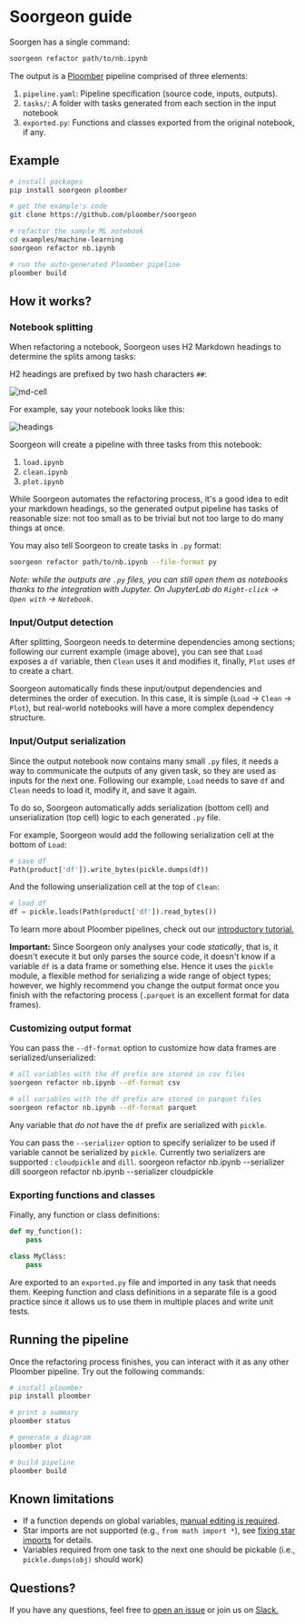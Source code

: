 # Soorgeon guide

Soorgen has a single command:

```sh
soorgeon refactor path/to/nb.ipynb
```

The output is a [Ploomber](https://github.com/ploomber/ploomber) pipeline comprised of three elements:

1. `pipeline.yaml`: Pipeline specification (source code, inputs, outputs).
2. `tasks/`: A folder with tasks generated from each section in the input notebook
3. `exported.py`: Functions and classes exported from the original notebook, if any.

## Example

```sh
# install packages
pip install soorgeon ploomber

# get the example's code
git clone https://github.com/ploomber/soorgeon

# refactor the sample ML notebook
cd examples/machine-learning
soorgeon refactor nb.ipynb

# run the auto-generated Ploomber pipeline
ploomber build
```

## How it works?

### Notebook splitting

When refactoring a notebook, Soorgeon uses H2 Markdown headings to determine the splits among tasks:

H2 headings are prefixed by two hash characters `##`:

![md-cell](../_static/md-cell.png)

For example, say your notebook looks like this:

![headings](../_static/headings.png)

Soorgeon will create a pipeline with three tasks from this notebook:

1. `load.ipynb`
2. `clean.ipynb`
3. `plot.ipynb`

While Soorgeon automates the refactoring process, it's a good idea to edit your markdown headings, so the generated output pipeline has tasks of reasonable size: not too small as to be trivial but not too large to do many things at once.


You may also tell Soorgeon to create tasks in `.py` format:

```sh
soorgeon refactor path/to/nb.ipynb --file-format py
```

*Note: while the outputs are `.py` files, you can still open them as notebooks thanks to the integration with Jupyter. On JupyterLab do `Right-click` -> `Open with` -> `Notebook`*.


### Input/Output detection

After splitting, Soorgeon needs to determine dependencies among sections; following our current example (image above), you can see that `Load` exposes a `df` variable, then `Clean` uses it and modifies it, finally, `Plot` uses `df` to create a chart.

Soorgeon automatically finds these input/output dependencies and determines the order of execution. In this case, it is simple (`Load` -> `Clean` -> `Plot`), but real-world notebooks will have a more complex dependency structure.

### Input/Output serialization

Since the output notebook now contains many small `.py` files, it needs a way to communicate the outputs of any given task, so they are used as inputs for the next one. Following our example, `Load` needs to save `df` and `Clean` needs to load it, modify it, and save it again.

To do so, Soorgeon automatically adds serialization (bottom cell) and unserialization (top cell) logic to each generated `.py` file.

For example, Soorgeon would add the following serialization cell at the bottom of `Load`:

```python
# save df
Path(product['df']).write_bytes(pickle.dumps(df))
```

And the following unserialization cell at the top of `Clean`:

```python
# load df
df = pickle.loads(Path(product['df']).read_bytes())
```
To learn more about Ploomber pipelines, check out our [introductory tutorial.](https://docs.ploomber.io/en/latest/get-started/spec-api-python.html)

**Important:** Since Soorgeon only analyses your code *statically*, that is, it doesn't execute it but only parses the source code, it doesn't know if a variable `df` is a data frame or something else. Hence it uses the `pickle` module, a flexible method for serializing a wide range of object types; however, we highly recommend you change the output format once you finish with the refactoring process (`.parquet` is an excellent format for data frames).

### Customizing output format

You can pass the `--df-format` option to customize how data frames are serialized/unserialized:

```sh
# all variables with the df prefix are stored in csv files
soorgeon refactor nb.ipynb --df-format csv

# all variables with the df prefix are stored in parquet files
soorgeon refactor nb.ipynb --df-format parquet
```

Any variable that *do not* have the `df` prefix are serialized with `pickle`.

You can pass the `--serializer` option to specify serializer to be used if variable cannot be serialized by `pickle`. Currently two serializers are supported : `cloudpickle` and `dill`.
soorgeon refactor nb.ipynb --serializer dill
soorgeon refactor nb.ipynb --serializer cloudpickle


### Exporting functions and classes

Finally, any function or class definitions:

```python
def my_function():
    pass

class MyClass:
    pass
```

Are exported to an `exported.py` file and imported in any task that needs them. Keeping function and class definitions in a separate file is a good practice since it allows us to use them in multiple places and write unit tests.

## Running the pipeline

Once the refactoring process finishes, you can interact with it as any other Ploomber pipeline. Try out the following commands:

```sh
# install ploomber
pip install ploomber

# print a summary
ploomber status

# generate a diagram
ploomber plot

# build pipeline
ploomber build
```

## Known limitations

* If a function depends on global variables, [manual editing is required](fn-global.md).
* Star imports are not supported (e.g., `from math import *`), see [fixing star imports](star-imports.md) for details.
* Variables required from one task to the next one should be pickable (i.e., `pickle.dumps(obj)` should work)

## Questions?

If you have any questions, feel free to [open an issue](https://github.com/ploomber/soorgeon/issues/new) or join us on [Slack.](https://ploomber.io/community)

